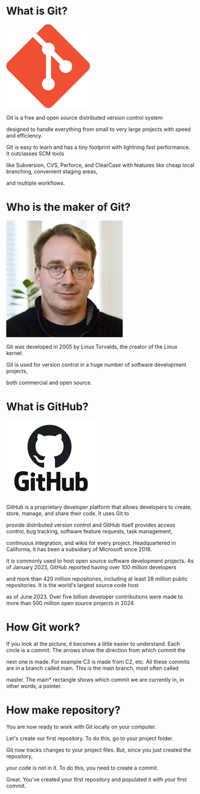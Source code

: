 # What is Git?

![](./Без%20названия.png)

Git is a free and open source distributed version control system 

designed to handle everything from small to very large projects with speed and efficiency.

Git is easy to learn and has a tiny footprint with lightning fast performance. It outclasses SCM tools 

like Subversion, CVS, Perforce, and ClearCase with features like cheap local branching, convenient staging areas, 

and multiple workflows.

# Who is the maker of Git?

![](./Без%20названияуцу.webp)

Git was developed in 2005 by Linus Torvalds, the creator of the Linux kernel. 

Git is used for version control in a huge number of software development projects, 

both commercial and open source.


# What is GitHub?

![](./Без%20названия%20(1).png)

GitHub is a proprietary developer platform that allows developers to create, store, manage, and share their code. It uses Git to 

provide distributed version control and GitHub itself provides access control, bug tracking, software feature requests, task management, 

continuous integration, and wikis for every project. Headquartered in California, it has been a subsidiary of Microsoft since 2018.

It is commonly used to host open source software development projects. As of January 2023, GitHub reported having over 100 million developers

and more than 420 million repositories, including at least 28 million public repositories. It is the world's largest source code host 

as of June 2023. Over five billion developer contributions were made to more than 500 million open source projects in 2024.

# How Git work?

If you look at the picture, it becomes a little easier to understand. Each circle is a commit. The arrows show the direction from which commit the 

next one is made. For example C3 is made from C2, etc. All these commits are in a branch called main. This is the main branch, most often called 

master. The main* rectangle shows which commit we are currently in, in other words, a pointer.

# How make repository?

You are now ready to work with Git locally on your computer.

Let's create our first repository. To do this, go to your project folder.

Git now tracks changes to your project files. But, since you just created the repository, 

your code is not in it. To do this, you need to create a commit.

Great. You've created your first repository and populated it with your first commit.